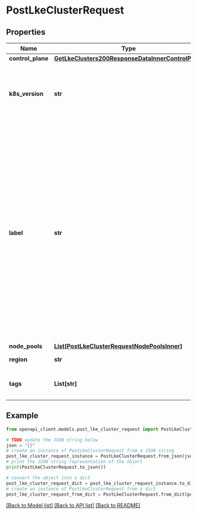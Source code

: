 # PostLkeClusterRequest


## Properties

Name | Type | Description | Notes
------------ | ------------- | ------------- | -------------
**control_plane** | [**GetLkeClusters200ResponseDataInnerControlPlane**](GetLkeClusters200ResponseDataInnerControlPlane.md) |  | [optional] 
**k8s_version** | **str** | The desired Kubernetes version for this Kubernetes cluster in the format of &amp;lt;major&amp;gt;.&amp;lt;minor&amp;gt;, and the latest supported patch version will be deployed. | 
**label** | **str** | This Kubernetes cluster&#39;s unique label for display purposes only. Labels have the following constraints:    - UTF-8 characters will be returned by the API using escape sequences of their Unicode code points. For example, the Japanese character _か_ is 3 bytes in UTF-8 (&#x60;0xE382AB&#x60;). Its Unicode code point is 2 bytes (&#x60;0x30AB&#x60;). APIv4 supports this character and the API will return it as the escape sequence using six 1 byte characters which represent 2 bytes of Unicode code point (&#x60;\&quot;\\u30ab\&quot;&#x60;).    - 4 byte UTF-8 characters are not supported.    - If the label is entirely composed of UTF-8 characters, the API response will return the code points using up to 193 1 byte characters. | 
**node_pools** | [**List[PostLkeClusterRequestNodePoolsInner]**](PostLkeClusterRequestNodePoolsInner.md) |  | 
**region** | **str** | This Kubernetes cluster&#39;s location. | 
**tags** | **List[str]** | An array of tags applied to the Kubernetes cluster. Tags are for organizational purposes only. | [optional] 

## Example

```python
from openapi_client.models.post_lke_cluster_request import PostLkeClusterRequest

# TODO update the JSON string below
json = "{}"
# create an instance of PostLkeClusterRequest from a JSON string
post_lke_cluster_request_instance = PostLkeClusterRequest.from_json(json)
# print the JSON string representation of the object
print(PostLkeClusterRequest.to_json())

# convert the object into a dict
post_lke_cluster_request_dict = post_lke_cluster_request_instance.to_dict()
# create an instance of PostLkeClusterRequest from a dict
post_lke_cluster_request_from_dict = PostLkeClusterRequest.from_dict(post_lke_cluster_request_dict)
```
[[Back to Model list]](../README.md#documentation-for-models) [[Back to API list]](../README.md#documentation-for-api-endpoints) [[Back to README]](../README.md)


